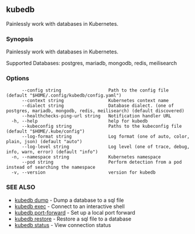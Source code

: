 ## kubedb

Painlessly work with databases in Kubernetes.

### Synopsis

Painlessly work with databases in Kubernetes.

Supported Databases:
  postgres, mariadb, mongodb, redis, meilisearch

### Options

```
      --config string                  Path to the config file (default "$HOME/.config/kubedb/config.yaml")
      --context string                 Kubernetes context name
      --dialect string                 Database dialect. (one of postgres, mariadb, mongodb, redis, meilisearch) (default discovered)
      --healthchecks-ping-url string   Notification handler URL
  -h, --help                           help for kubedb
      --kubeconfig string              Paths to the kubeconfig file (default "$HOME/.kube/config")
      --log-format string              Log format (one of auto, color, plain, json) (default "auto")
      --log-level string               Log level (one of trace, debug, info, warn, error) (default "info")
  -n, --namespace string               Kubernetes namespace
      --pod string                     Perform detection from a pod instead of searching the namespace
  -v, --version                        version for kubedb
```

### SEE ALSO

* [kubedb dump](kubedb_dump.md)	 - Dump a database to a sql file
* [kubedb exec](kubedb_exec.md)	 - Connect to an interactive shell
* [kubedb port-forward](kubedb_port-forward.md)	 - Set up a local port forward
* [kubedb restore](kubedb_restore.md)	 - Restore a sql file to a database
* [kubedb status](kubedb_status.md)	 - View connection status

